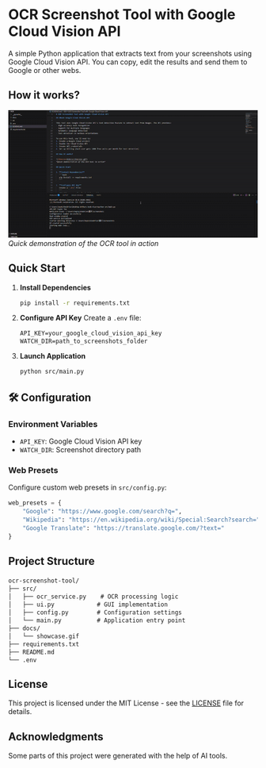 # OCR Screenshot Tool with Google Cloud Vision API

A simple Python application that extracts text from your screenshots using Google Cloud Vision API. You can copy, edit the results and send them to Google or other webs.


## How it works?

![Showcase](docs/showcase.gif)
*Quick demonstration of the OCR tool in action*

## Quick Start

1. **Install Dependencies**
   ```bash
   pip install -r requirements.txt
   ```

2. **Configure API Key**
   Create a `.env` file:
   ```
   API_KEY=your_google_cloud_vision_api_key
   WATCH_DIR=path_to_screenshots_folder
   ```

3. **Launch Application**
   ```bash
   python src/main.py
   ```

## 🛠️ Configuration

### Environment Variables
- `API_KEY`: Google Cloud Vision API key
- `WATCH_DIR`: Screenshot directory path

### Web Presets
Configure custom web presets in `src/config.py`:
```python
web_presets = {
    "Google": "https://www.google.com/search?q=",
    "Wikipedia": "https://en.wikipedia.org/wiki/Special:Search?search=",
    "Google Translate": "https://translate.google.com/?text="
}
```

## Project Structure
```
ocr-screenshot-tool/
├── src/
│   ├── ocr_service.py    # OCR processing logic
│   ├── ui.py            # GUI implementation
│   ├── config.py        # Configuration settings
│   └── main.py          # Application entry point
├── docs/
│   └── showcase.gif
├── requirements.txt
├── README.md
└── .env
```

## License

This project is licensed under the MIT License - see the [LICENSE](LICENSE) file for details.

## Acknowledgments

Some parts of this project were generated with the help of AI tools.
